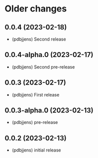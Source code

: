 # Older changes
## 0.0.4 (2023-02-18)

* (pdbjjens) Second release

## 0.0.4-alpha.0 (2023-02-17)

* (pdbjjens) Second pre-release

## 0.0.3 (2023-02-17)

* (pdbjjens) First release

## 0.0.3-alpha.0 (2023-02-13)

* (pdbjjens) pre-release

## 0.0.2 (2023-02-13)

* (pdbjjens) initial release

